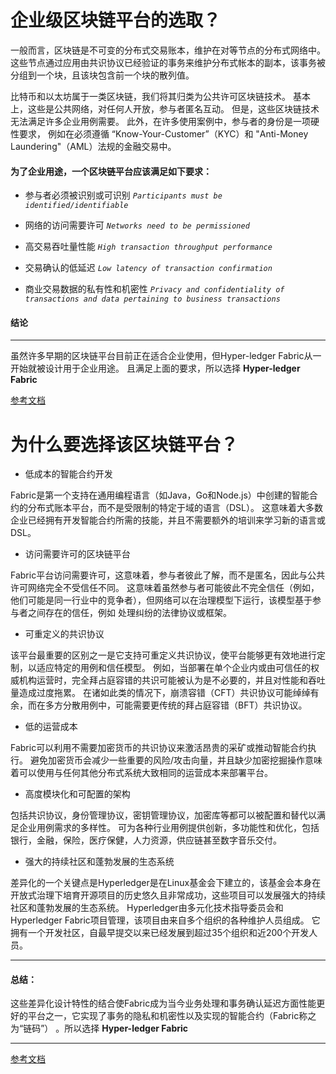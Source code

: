 # 企业级区块链平台的选取？

一般而言，区块链是不可变的分布式交易账本，维护在对等节点的分布式网络中。
这些节点通过应用由共识协议已经验证的事务来维护分布式帐本的副本，该事务被分组到一个块，且该块包含前一个块的散列值。

比特币和以太坊属于一类区块链，我们将其归类为公共许可区块链技术。
基本上，这些是公共网络，对任何人开放，参与者匿名互动。
但是，这些区块链技术无法满足许多企业用例需要。 此外，在许多使用案例中，参与者的身份是一项硬性要求，
例如在必须遵循 “Know-Your-Customer”（KYC）和 "Anti-Money Laundering"（AML）法规的金融交易中。


#### 为了企业用途，一个区块链平台应该满足如下要求：

- 参与者必须被识别或可识别 _`Participants must be identified/identifiable`_

- 网络的访问需要许可 _`Networks need to be permissioned`_

- 高交易吞吐量性能 _`High transaction throughput performance`_

- 交易确认的低延迟 _`Low latency of transaction confirmation`_

- 商业交易数据的私有性和机密性 _`Privacy and confidentiality of transactions and data pertaining to business transactions`_

#### 结论
---

虽然许多早期的区块链平台目前正在适合企业使用，但Hyper-ledger Fabric从一开始就被设计用于企业用途。
且满足上面的要求，所以选择 **Hyper-ledger Fabric**

[参考文档](https://hyperledger-fabric.readthedocs.io/en/release-1.2/)

# 为什么要选择该区块链平台？


- 低成本的智能合约开发

Fabric是第一个支持在通用编程语言（如Java，Go和Node.js）中创建的智能合约的分布式账本平台，而不是受限制的特定于域的语言（DSL）。 这意味着大多数企业已经拥有开发智能合约所需的技能，并且不需要额外的培训来学习新的语言或DSL。

- 访问需要许可的区块链平台

Fabric平台访问需要许可，这意味着，参与者彼此了解，而不是匿名，因此与公共许可网络完全不受信任不同。 这意味着虽然参与者可能彼此不完全信任（例如，他们可能是同一行业中的竞争者），但网络可以在治理模型下运行，该模型基于参与者之间存在的信任，例如 处理纠纷的法律协议或框架。

- 可重定义的共识协议

该平台最重要的区别之一是它支持可重定义共识协议，使平台能够更有效地进行定制，以适应特定的用例和信任模型。 例如，当部署在单个企业内或由可信任的权威机构运营时，完全拜占庭容错的共识可能被认为是不必要的，并且对性能和吞吐量造成过度拖累。 在诸如此类的情况下，崩溃容错（CFT）共识协议可能绰绰有余，而在多方分散用例中，可能需要更传统的拜占庭容错（BFT）共识协议。

- 低的运营成本 

Fabric可以利用不需要加密货币的共识协议来激活昂贵的采矿或推动智能合约执行。 避免加密货币会减少一些重要的风险/攻击向量，并且缺少加密挖掘操作意味着可以使用与任何其他分布式系统大致相同的运营成本来部署平台。

- 高度模块化和可配置的架构

包括共识协议，身份管理协议，密钥管理协议，加密库等都可以被配置和替代以满足企业用例需求的多样性。
可为各种行业用例提供创新，多功能性和优化，包括银行，金融，保险，医疗保健，人力资源，供应链甚至数字音乐交付。

- 强大的持续社区和蓬勃发展的生态系统

差异化的一个关键点是Hyperledger是在Linux基金会下建立的，该基金会本身在开放式治理下培育开源项目的历史悠久且非常成功，这些项目可以发展强大的持续社区和蓬勃发展的生态系统。 Hyperledger由多元化技术指导委员会和Hyperledger Fabric项目管理，该项目由来自多个组织的各种维护人员组成。 它拥有一个开发社区，自最早提交以来已经发展到超过35个组织和近200个开发人员。

---

#### 总结：
这些差异化设计特性的结合使Fabric成为当今业务处理和事务确认延迟方面性能更好的平台之一，它实现了事务的隐私和机密性以及实现的智能合约（Fabric称之为“链码”） 。所以选择 **Hyper-ledger Fabric**

---
[参考文档](https://hyperledger-fabric.readthedocs.io/en/release-1.2/)



